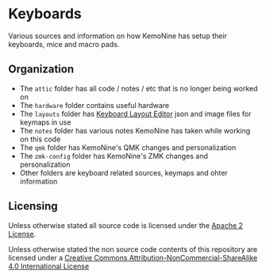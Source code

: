 # Keyboards

Various sources and information on how KemoNine has setup their keyboards, mice and macro pads.

## Organization

- The ```attic``` folder has all code / notes / etc that is no longer being worked on
- The ```hardware``` folder contains useful hardware
- The ```layouts``` folder has [Keyboard Layout Editor](http://www.keyboard-layout-editor.com/) json and image files for keymaps in use
- The ```notes``` folder has various notes KemoNine has taken while working on this code
- The ```qmk``` folder has KemoNine's QMK changes and personalization
- The ```zmk-config``` folder has KemoNine's ZMK changes and personalization
- Other folders are keyboard related sources, keymaps and ohter information

## Licensing

Unless otherwise stated all source code is licensed under the [Apache 2 License](LICENSE-APACHE-2.0.txt).

Unless otherwise stated the non source code contents of this repository are licensed under a [Creative Commons Attribution-NonCommercial-ShareAlike 4.0 International License](LICENSE-CC-Attribution-NonCommercial-ShareAlike-4.0-International.txt)
